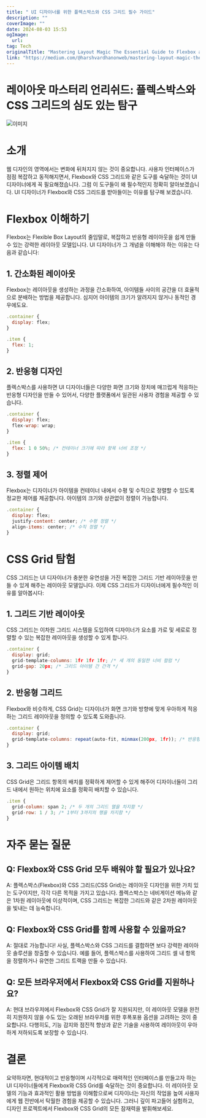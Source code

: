 ```yaml
---
title: " UI 디자이너를 위한 플렉스박스와 CSS 그리드 필수 가이드"
description: ""
coverImage: ""
date: 2024-08-03 15:53
ogImage: 
  url: 
tag: Tech
originalTitle: "Mastering Layout Magic The Essential Guide to Flexbox and CSS Grid for UI Designers"
link: "https://medium.com/@harshvardhanonweb/mastering-layout-magic-the-essential-guide-to-flexbox-and-css-grid-for-ui-designers-4c37907b1182"
---
```




# 레이아웃 마스터리 언리쉬드: 플렉스박스와 CSS 그리드의 심도 있는 탐구

![이미지](/assets/img/MasteringLayoutMagicTheEssentialGuidetoFlexboxandCSSGridforUIDesigners_0.png)

# 소개

웹 디자인의 영역에서는 변화에 뒤처지지 않는 것이 중요합니다. 사용자 인터페이스가 점점 복잡하고 동적해지면서, Flexbox와 CSS 그리드와 같은 도구를 숙달하는 것이 UI 디자이너에게 꼭 필요해졌습니다. 그럼 이 도구들이 왜 필수적인지 정확히 알아보겠습니다. UI 디자이너가 Flexbox와 CSS 그리드를 받아들이는 이유를 탐구해 보겠습니다.

<div class="content-ad"></div>

# Flexbox 이해하기

Flexbox는 Flexible Box Layout의 줄임말로, 복잡하고 반응형 레이아웃을 쉽게 만들 수 있는 강력한 레이아웃 모델입니다. UI 디자이너가 그 개념을 이해해야 하는 이유는 다음과 같습니다:

## 1. 간소화된 레이아웃

Flexbox는 레이아웃을 생성하는 과정을 간소화하여, 아이템들 사이의 공간을 더 효율적으로 분배하는 방법을 제공합니다. 심지어 아이템의 크기가 알려지지 않거나 동적인 경우에도요.

<div class="content-ad"></div>

```js
.container {
  display: flex;
}

.item {
  flex: 1;
}
```

## 2. 반응형 디자인

플렉스박스를 사용하면 UI 디자이너들은 다양한 화면 크기와 장치에 매끄럽게 적응하는 반응형 디자인을 만들 수 있어서, 다양한 플랫폼에서 일관된 사용자 경험을 제공할 수 있습니다.

```js
.container {
  display: flex;
  flex-wrap: wrap;
}

.item {
  flex: 1 0 50%; /* 컨테이너 크기에 따라 항목 너비 조정 */
}
```

<div class="content-ad"></div>

## 3. 정렬 제어

Flexbox는 디자이너가 아이템을 컨테이너 내에서 수평 및 수직으로 정렬할 수 있도록 정교한 제어를 제공합니다. 아이템의 크기와 상관없이 정렬이 가능합니다.

```js
.container {
  display: flex;
  justify-content: center; /* 수평 정렬 */
  align-items: center; /* 수직 정렬 */
}
```

# CSS Grid 탐험

<div class="content-ad"></div>

CSS 그리드는 UI 디자이너가 충분한 유연성을 가진 복잡한 그리드 기반 레이아웃을 만들 수 있게 해주는 레이아웃 모델입니다. 이제 CSS 그리드가 디자이너에게 필수적인 이유를 알아봅시다:

## 1. 그리드 기반 레이아웃

CSS 그리드는 이차원 그리드 시스템을 도입하여 디자이너가 요소를 가로 및 세로로 정렬할 수 있는 복잡한 레이아웃을 생성할 수 있게 합니다.

```js
.container {
  display: grid;
  grid-template-columns: 1fr 1fr 1fr; /* 세 개의 동일한 너비 컬럼 */
  grid-gap: 20px; /* 그리드 아이템 간 간격 */
}
```

<div class="content-ad"></div>

## 2. 반응형 그리드

Flexbox와 비슷하게, CSS Grid는 디자이너가 화면 크기와 방향에 맞게 우아하게 적응하는 그리드 레이아웃을 정의할 수 있도록 도와줍니다.

```js
.container {
  display: grid;
  grid-template-columns: repeat(auto-fit, minmax(200px, 1fr)); /* 반응형 컬럼 */
}
```

## 3. 그리드 아이템 배치

<div class="content-ad"></div>

CSS Grid은 그리드 항목의 배치를 정확하게 제어할 수 있게 해주어 디자이너들이 그리드 내에서 원하는 위치에 요소를 정확히 배치할 수 있습니다.

```js
.item {
  grid-column: span 2; /* 두 개의 그리드 열을 차지함 */
  grid-row: 1 / 3; /* 1부터 3까지의 행을 차지함 */
}
```

# 자주 묻는 질문

## Q: Flexbox와 CSS Grid 모두 배워야 할 필요가 있나요?

<div class="content-ad"></div>

A: 플렉스박스(Flexbox)와 CSS 그리드(CSS Grid)는 레이아웃 디자인을 위한 가치 있는 도구이지만, 각각 다른 목적을 가지고 있습니다. 플렉스박스는 네비게이션 메뉴와 같은 1차원 레이아웃에 이상적이며, CSS 그리드는 복잡한 그리드와 같은 2차원 레이아웃을 빛내는 데 능숙합니다.

## Q: Flexbox와 CSS Grid를 함께 사용할 수 있을까요?

A: 절대로 가능합니다! 사실, 플렉스박스와 CSS 그리드를 결합하면 보다 강력한 레이아웃 솔루션을 창출할 수 있습니다. 예를 들어, 플렉스박스를 사용하여 그리드 셀 내 항목을 정렬하거나 유연한 그리드 트랙을 만들 수 있습니다.

## Q: 모든 브라우저에서 Flexbox와 CSS Grid를 지원하나요?

<div class="content-ad"></div>

A: 현대 브라우저에서 Flexbox와 CSS Grid가 잘 지원되지만, 이 레이아웃 모델을 완전히 지원하지 않을 수도 있는 오래된 브라우저를 위한 후폭포용 옵션을 고려하는 것이 중요합니다. 다행히도, 기능 감지와 점진적 향상과 같은 기술을 사용하여 레이아웃이 우아하게 저하되도록 보장할 수 있습니다.

# 결론

요약하자면, 현대적이고 반응형이며 시각적으로 매력적인 인터페이스를 만들고자 하는 UI 디자이너들에게 Flexbox와 CSS Grid를 숙달하는 것이 중요합니다. 이 레이아웃 모델의 기능과 효과적인 활용 방법을 이해함으로써 디자이너는 자신의 작업을 높여 사용자에게 웹 전반에서 탁월한 경험을 제공할 수 있습니다. 그러니 깊이 파고들어 실험하고, 디자인 프로젝트에서 Flexbox와 CSS Grid의 모든 잠재력을 발휘해보세요.
